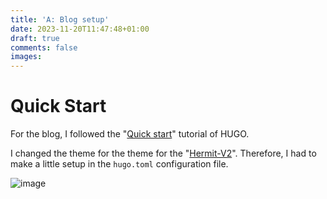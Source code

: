 ```yaml
---
title: 'A: Blog setup'
date: 2023-11-20T11:47:48+01:00
draft: true
comments: false
images: 
---
```


# Quick Start
For the blog, I followed the "[Quick start](https://gohugo.io/getting-started/quick-start/)" tutorial of HUGO. 

I changed the theme for the theme for the "[Hermit-V2](https://themes.gohugo.io/themes/hermit-v2/)". Therefore, I had to make a little setup in the `hugo.toml` configuration file.


![image](/Posts/A_hugo/Home.png)

